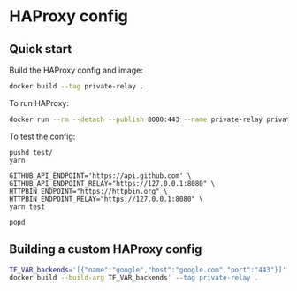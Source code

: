 # HAProxy config

## Quick start

Build the HAProxy config and image:

```bash
docker build --tag private-relay .
```

To run HAProxy:

```bash
docker run --rm --detach --publish 8080:443 --name private-relay private-relay
```

To test the config:

```
pushd test/
yarn

GITHUB_API_ENDPOINT='https://api.github.com' \
GITHUB_API_ENDPOINT_RELAY="https://127.0.0.1:8080" \
HTTPBIN_ENDPOINT="https://httpbin.org" \
HTTPBIN_ENDPOINT_RELAY="https://127.0.0.1:8080" \
yarn test

popd
```

## Building a custom HAProxy config

```bash
TF_VAR_backends='[{"name":"google","host":"google.com","port":"443"}]'
docker build --build-arg TF_VAR_backends' --tag private-relay .
```
